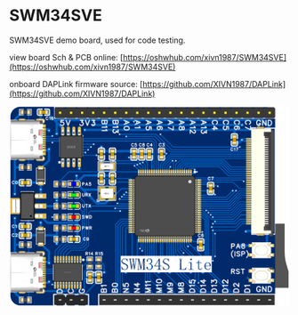 # SWM34SVE
SWM34SVE demo board, used for code testing.

view board Sch & PCB online: [https://oshwhub.com/xivn1987/SWM34SVE](https://oshwhub.com/xivn1987/SWM34SVE)

onboard DAPLink firmware source: [https://github.com/XIVN1987/DAPLink](https://github.com/XIVN1987/DAPLink)

![](./SWM34SVE.png)
